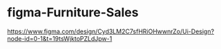 # figma-Furniture-Sales
https://www.figma.com/design/Cyd3LM2C7sfHRiOHwwnrZo/Ui-Design?node-id=0-1&t=19tsWjktoPZLdJpw-1
